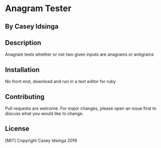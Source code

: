 # Anagram Tester
## By Casey Idsinga

## Description
Anagram tests whether or not two given inputs are anagrams or antigrams

## Installation
No front end, download and run in a text editor for ruby

## Contributing
Pull requests are welcome. For major changes, please open an issue first to discuss what you would like to change.


## License
[MIT]
Copyright Casey Idsinga 2019

